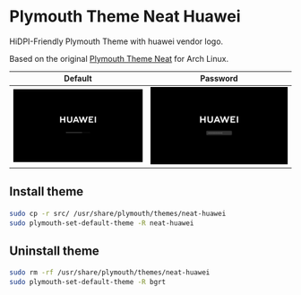 # Plymouth Theme Neat Huawei
HiDPI-Friendly Plymouth Theme with huawei vendor logo.

Based on the original [Plymouth Theme Neat](https://github.com/neetly/plymouth-theme-neat) for Arch Linux.

| Default                                          | Password                                           |
| ------------------------------------------------ | -------------------------------------------------- |
| ![Default Screenshot](./screenshots/default.png) | ![Password Screenshot](./screenshots/password.png) |


## Install theme
```sh
sudo cp -r src/ /usr/share/plymouth/themes/neat-huawei
sudo plymouth-set-default-theme -R neat-huawei
```

## Uninstall theme
```sh
sudo rm -rf /usr/share/plymouth/themes/neat-huawei
sudo plymouth-set-default-theme -R bgrt
```
